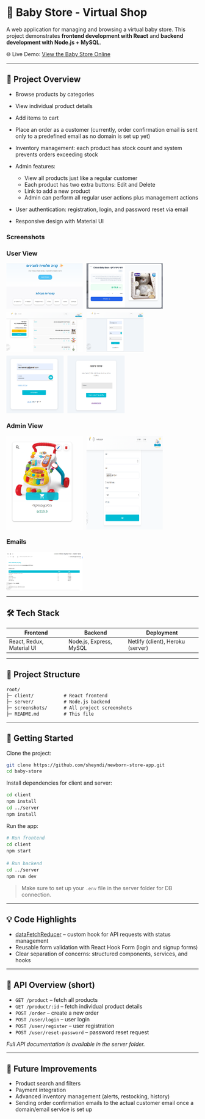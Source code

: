 # 🍼 Baby Store - Virtual Shop

A web application for managing and browsing a virtual baby store.
This project demonstrates **frontend development with React** and **backend development with Node.js + MySQL**.

🌐 Live Demo: [View the Baby Store Online](https://new-born-byta.netlify.app/)

---

## 📸 Project Overview

* Browse products by categories
* View individual product details
* Add items to cart
* Place an order as a customer (currently, order confirmation email is sent only to a predefined email as no domain is set up yet)
* Inventory management: each product has stock count and system prevents orders exceeding stock
* Admin features:

  * View all products just like a regular customer
  * Each product has two extra buttons: Edit and Delete
  * Link to add a new product
  * Admin can perform all regular user actions plus management actions
* User authentication: registration, login, and password reset via email
* Responsive design with Material UI

### Screenshots

### User View
<div style="display: flex; gap: 10px; flex-wrap: wrap;">
  <img src="screenshots/home.png" alt="Home Page" width="200"/>
  <img src="screenshots/productDatails.png" alt="Product Details" width="200"/>
  <img src="screenshots/cart.png" alt="Cart" width="200"/>
  <img src="screenshots/suingup.png" alt="Registration" width="150"/>
  <img src="screenshots/login.png" alt="Login" width="150"/>
  <img src="screenshots/forgot-password.png" alt="Password Reset" width="150"/>
</div>

### Admin View
<div style="display: flex; gap: 10px; flex-wrap: wrap;">
  <img src="screenshots/meneger.png" alt="Admin Product Buttons" width="200"/>
  <img src="screenshots/add.png" alt="Admin Add Product" width="200"/>
</div>

### Emails
<div style="display: flex; gap: 10px; flex-wrap: wrap;">
  <img src="screenshots/email.png" alt="Order Confirmation Email" width="200"/>
</div>


---

## 🛠️ Tech Stack

| Frontend                  | Backend                 | Deployment                        |
| ------------------------- | ----------------------- | --------------------------------- |
| React, Redux, Material UI | Node.js, Express, MySQL | Netlify (client), Heroku (server) |

---

## 📂 Project Structure

```
root/
├─ client/           # React frontend
├─ server/           # Node.js backend
├─ screenshots/      # All project screenshots
├─ README.md         # This file
```

---

## 🚀 Getting Started

Clone the project:

```bash
git clone https://github.com/sheyndi/newborn-store-app.git
cd baby-store
```

Install dependencies for client and server:

```bash
cd client
npm install
cd ../server
npm install
```

Run the app:

```bash
# Run frontend
cd client
npm start

# Run backend
cd ../server
npm run dev
```

> Make sure to set up your `.env` file in the server folder for DB connection.

---

## 💡 Code Highlights

* [dataFetchReducer](src/hooks/dataFetchReducer.js) – custom hook for API requests with status management
* Reusable form validation with React Hook Form (login and signup forms)
* Clear separation of concerns: structured components, services, and hooks

---

## 🔗 API Overview (short)

* `GET /product` – fetch all products
* `GET /product/:id` – fetch individual product details
* `POST /order` – create a new order
* `POST /user/login` – user login
* `POST /user/register` – user registration
* `POST /user/reset-password` – password reset request

*Full API documentation is available in the server folder.*

---

## 🔮 Future Improvements

* Product search and filters
* Payment integration
* Advanced inventory management (alerts, restocking, history)
* Sending order confirmation emails to the actual customer email once a domain/email service is set up
